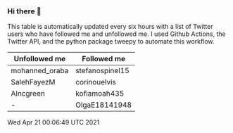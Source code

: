 ### Hi there 👋

This table is automatically updated every six hours with a list of Twitter users who have followed me and unfollowed me. I used Github Actions, the Twitter API, and the python package tweepy to automate this workflow.

| Unfollowed me |  Followed me |
| --- | --- |
|mohanned_oraba|stefanospinel15|
|SalehFayezM|corinouelvis|
|Alncgreen|kofiamoah435|
|-|OlgaE18141948|
Wed Apr 21 00:06:49 UTC 2021
